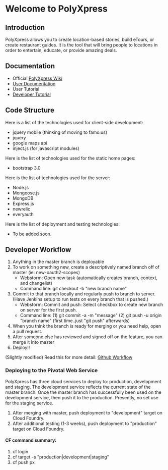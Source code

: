 Welcome to PolyXpress
==========

## Introduction

PolyXpress allows you to create location-based stories, build eTours, or create restaurant guides. It is the tool 
that will bring people to locations in order to entertain, educate, or provide amazing deals.

## Documentation

* Official [PolyXpress Wiki](https://github.com/mhaungs/PX/wiki)
* [User Documentation](http://mhaungs.github.io/PolyXpress/peGuide.html)
* User Tutorial
* [Developer Tutorial](https://github.com/mhaungs/PolyXpressTutorial/wiki/Tutorial)

## Code Structure

Here is a list of the technologies used for client-side development:

* jquery mobile (thinking of moving to famo.us)
* jquery
* google maps api
* inject.js (for javascript modules)

Here is the list of technologies used for the static home pages:

* bootstrap 3.0

Here is the list of technologies used for the server:

* Node.js
* Mongoose.js
* MongoDB
* Express.js
* newrelic
* everyauth

Here is the list of deployment and testing technologies:

* To be added soon.

## Developer Workflow

1. Anything in the master branch is deployable
2. To work on something new, create a descriptively named branch off of master (ie: new-oauth2-scopes)
    * Webstorm:  Open new task (automatically creates branch, context, and changelist)
    * Command line:  git checkout -b "new branch name"
3. Commit to that branch locally and regularly push to branch to server.  (Have Jenkins setup to run
tests on every branch that is pushed.)
    * Webstorm:  Commit and push:  Select checkbox to create new branch on server for the first push.
    * Command line:  (1) git commit -a -m "message"  (2) git push -u origin "branch name" (first time..just "git push" afterwards)
4. When you think the branch is ready for merging or you need help, open a pull request.
5. After someone else has reviewed and signed off on the feature, you can merge it into master
6. Deploy!!

(Slightly modified) Read this for more detail:  [Github Workflow](http://scottchacon.com/2011/08/31/github-flow.html)

### Deploying to the Pivotal Web Service

PolyXpress has three cloud services to deploy to: production, development and staging.  The development service reflects the
current state of the master branch.  Once the master branch has successfully been used on the development service, then push 
it to the production.  Presently, no set use for the staging service.

1. After merging with master, push deployment to "development" target on Cloud Foundry.
2. After additional testing (1-3 weeks), push deployment to "production" target on Cloud Foundry.

#### CF command summary:

1. cf login
2. cf target -s "production|development|staging"
3. cf push px
